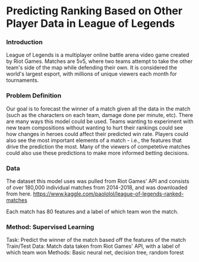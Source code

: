 # Predicting Ranking Based on Other Player Data in League of Legends


### Introduction

League of Legends is a multiplayer online battle arena video game created by Riot Games. Matches are 5v5, where two teams attempt to take the other team's side of the map while defending their own. It is considered the world's largest esport, with millions of unique viewers each month for tournaments. 

### Problem Definition

Our goal is to forecast the winner of a match given all the data in the match (such as the characters on each team, damage done per minute, etc). There are many ways this model could be used. Teams wanting to experiment with new team compositions without wanting to hurt their rankings could see how changes in heroes could affect their predicted win rate. Players could also see the most important elements of a match - i.e., the features that drive the prediction the most. Many of the viewers of competetive matches could also use these predictions to make more informed betting decisions. 

### Data
The dataset this model uses was pulled from Riot Games' API and consists of over 180,000 individual matches from 2014-2018, and was downloaded from here.
https://www.kaggle.com/paololol/league-of-legends-ranked-matches

Each match has 80 features and a label of which team won the match. 

### Method: Supervised Learning
Task: Predict the winner of the match based off the features of the match
Train/Test Data: Match data taken from Riot Games' API, with a label of which team won
Methods: Basic neural net, decision tree, random forest

